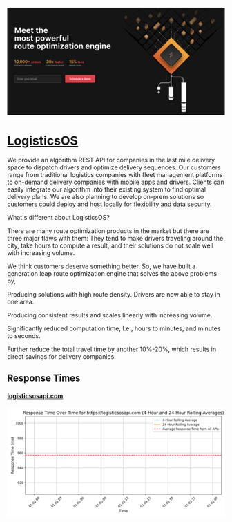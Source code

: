 [![Visit LogisticsOS](imagePreview.png)](https://www.logisticsos.com)

# [LogisticsOS](https://www.logisticsos.com)

We provide an algorithm REST API for companies in the last mile delivery space to dispatch drivers and optimize delivery sequences. Our customers range from traditional logistics companies with fleet management platforms to on-demand delivery companies with mobile apps and drivers. Clients can easily integrate our algorithm into their existing system to find optimal delivery plans. We are also planning to develop on-prem solutions so customers could deploy and host locally for flexibility and data security.

What's different about LogisticsOS?

There are many route optimization products in the market but there are three major flaws with them: They tend to make drivers traveling around the city, take hours to compute a result, and their solutions do not scale well with increasing volume.

We think customers deserve something better. So, we have built a generation leap route optimization engine that solves the above problems by,

Producing solutions with high route density. Drivers are now able to stay in one area.

Producing consistent results and scales linearly with increasing volume.

Significantly reduced computation time, I.e., hours to minutes, and minutes to seconds.

Further reduce the total travel time by another 10%-20%, which results in direct savings for delivery companies.

## Response Times

#### [logisticsosapi.com](https://logisticsosapi.com)

![logisticsosapi.com](response-time-charts/6c6f676973746963736f736170692e636f6d.svg)
